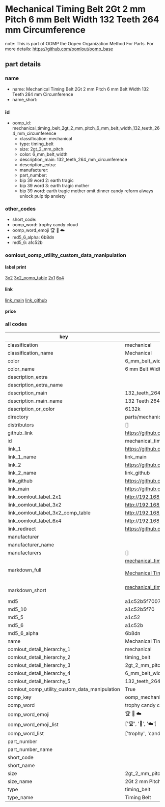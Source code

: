 # Mechanical Timing Belt 2Gt 2 mm Pitch 6 mm Belt Width 132 Teeth 264 mm Circumference  

note: This is part of OOMP the Oopen Organization Method For Parts. For more details: https://github.com/oomlout/oomp_base

##  part details
  







### name
* name: Mechanical Timing Belt 2Gt 2 mm Pitch 6 mm Belt Width 132 Teeth 264 mm Circumference
* name_short: 
### id
* oomp_id: mechanical_timing_belt_2gt_2_mm_pitch_6_mm_belt_width_132_teeth_264_mm_circumference
  * classification: mechanical
  * type: timing_belt
  * size: 2gt_2_mm_pitch
  * color: 6_mm_belt_width
  * description_main: 132_teeth_264_mm_circumference
  * description_extra: 
  * manufacturer: 
  * part_number: 
  * bip 39 word 2: earth tragic
  * bip 39 word 3: earth tragic mother
  * bip 39 word: earth tragic mother omit dinner candy reform always unlock pulp tip anxiety

### other_codes
* short_code: 
* oomp_word: trophy candy cloud
* oomp_word_emoji :trophy: :candy: :cloud:
* md5_6_alpha: 6b8dn
* md5_6: a1c52b






### oomlout_oomp_utility_custom_data_manipulation
#### label print
[3x2](http://192.168.1.245:1112/?label=oomp%206b8dn)
[3x2_oomp_table](http://192.168.1.108:1112/?label=oomp%206b8dn)
[2x1](http://192.168.1.242:1112/?label=oomp%206b8dn)
[6x4](http://192.168.1.55:1112/?label=oomp%206b8dn)    

#### link

[link_main](https://github.com/oomlout/oomlout_oomp_version_1_messy/tree/main/parts/mechanical_timing_belt_2gt_2_mm_pitch_6_mm_belt_width_132_teeth_264_mm_circumference) [link_github](https://github.com/oomlout/oomlout_oomp_version_1_messy/tree/main/parts/mechanical_timing_belt_2gt_2_mm_pitch_6_mm_belt_width_132_teeth_264_mm_circumference)                             

#### price







### all codes 
| key | value |  
| --- | --- |  
| classification | mechanical |  
| classification_name | Mechanical |  
| color | 6_mm_belt_width |  
| color_name | 6 mm Belt Width |  
| description_extra |  |  
| description_extra_name |  |  
| description_main | 132_teeth_264_mm_circumference |  
| description_main_name | 132 Teeth 264 mm Circumference |  
| description_or_color | 6132k |  
| directory | parts/mechanical_timing_belt_2gt_2_mm_pitch_6_mm_belt_width_132_teeth_264_mm_circumference |  
| distributors | [] |  
| github_link | https://github.com/oomlout/oomlout_oomp_part_src/tree/main/parts/mechanical_timing_belt_2gt_2_mm_pitch_6_mm_belt_width_132_teeth_264_mm_circumference |  
| id | mechanical_timing_belt_2gt_2_mm_pitch_6_mm_belt_width_132_teeth_264_mm_circumference |  
| link_1 | https://github.com/oomlout/oomlout_oomp_version_1_messy/tree/main/parts/mechanical_timing_belt_2gt_2_mm_pitch_6_mm_belt_width_132_teeth_264_mm_circumference |  
| link_1_name | link_main |  
| link_2 | https://github.com/oomlout/oomlout_oomp_version_1_messy/tree/main/parts/mechanical_timing_belt_2gt_2_mm_pitch_6_mm_belt_width_132_teeth_264_mm_circumference |  
| link_2_name | link_github |  
| link_github | https://github.com/oomlout/oomlout_oomp_version_1_messy/tree/main/parts/mechanical_timing_belt_2gt_2_mm_pitch_6_mm_belt_width_132_teeth_264_mm_circumference |  
| link_main | https://github.com/oomlout/oomlout_oomp_version_1_messy/tree/main/parts/mechanical_timing_belt_2gt_2_mm_pitch_6_mm_belt_width_132_teeth_264_mm_circumference |  
| link_oomlout_label_2x1 | http://192.168.1.242:1112/?label=oomp%206b8dn |  
| link_oomlout_label_3x2 | http://192.168.1.245:1112/?label=oomp%206b8dn |  
| link_oomlout_label_3x2_oomp_table | http://192.168.1.108:1112/?label=oomp%206b8dn |  
| link_oomlout_label_6x4 | http://192.168.1.55:1112/?label=oomp%206b8dn |  
| link_redirect | https://github.com/oomlout/oomlout_oomp_version_1_messy/tree/main/parts/mechanical_timing_belt_2gt_2_mm_pitch_6_mm_belt_width_132_teeth_264_mm_circumference |  
| manufacturer |  |  
| manufacturer_name |  |  
| manufacturers | [] |  
| markdown_full | [mechanical_timing_belt_2gt_2_mm_pitch_6_mm_belt_width_132_teeth_264_mm_circumference](none)<br>[](none)<br>[Mechanical Timing Belt 2Gt 2 Mm Pitch 6 Mm Belt Width 132 Teeth 264 Mm Circumference](none)<br><br> |  
| markdown_short | [mechanical_timing_belt_2gt_2_mm_pitch_6_mm_belt_width_132_teeth_264_mm_circumference](none)<br><br> |  
| md5 | a1c52b5f70079688851f29a72079ba2b |  
| md5_10 | a1c52b5f70 |  
| md5_5 | a1c52 |  
| md5_6 | a1c52b |  
| md5_6_alpha | 6b8dn |  
| name | Mechanical Timing Belt 2Gt 2 mm Pitch 6 mm Belt Width 132 Teeth 264 mm Circumference |  
| oomlout_detail_hierarchy_1 | mechanical |  
| oomlout_detail_hierarchy_2 | timing_belt |  
| oomlout_detail_hierarchy_3 | 2gt_2_mm_pitch |  
| oomlout_detail_hierarchy_4 | 6_mm_belt_width |  
| oomlout_detail_hierarchy_5 | 132_teeth_264_mm_circumference |  
| oomlout_oomp_utility_custom_data_manipulation | True |  
| oomp_key | oomp_mechanical_timing_belt_2gt_2_mm_pitch_6_mm_belt_width_132_teeth_264_mm_circumference |  
| oomp_word | trophy candy cloud |  
| oomp_word_emoji | :trophy: :candy: :cloud: |  
| oomp_word_emoji_list | [':trophy:', ':candy:', ':cloud:'] |  
| oomp_word_list | ['trophy', 'candy', 'cloud'] |  
| part_number |  |  
| part_number_name |  |  
| short_code |  |  
| short_name |  |  
| size | 2gt_2_mm_pitch |  
| size_name | 2Gt 2 mm Pitch |  
| type | timing_belt |  
| type_name | Timing Belt |  
